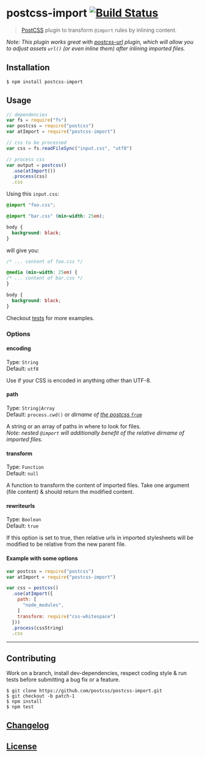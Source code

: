 # postcss-import [![Build Status](https://travis-ci.org/postcss/postcss-import.png)](https://travis-ci.org/postcss/postcss-import)

> [PostCSS](https://github.com/postcss/postcss) plugin to transform `@import` rules by inlining content.

_Note: This plugin works great with [postcss-url](https://github.com/postcss/postcss-url) plugin, which will allow you to adjust assets `url()` (or even inline them) after inlining imported files._

## Installation

    $ npm install postcss-import

## Usage

```js
// dependencies
var fs = require("fs")
var postcss = require("postcss")
var atImport = require("postcss-import")

// css to be processed
var css = fs.readFileSync("input.css", "utf8")

// process css
var output = postcss()
  .use(atImport())
  .process(css)
  .css
```

Using this `input.css`:

```css
@import "foo.css";

@import "bar.css" (min-width: 25em);

body {
  background: black;
}
```

will give you:

```css
/* ... content of foo.css */

@media (min-width: 25em) {
/* ... content of bar.css */
}

body {
  background: black;
}
```

Checkout [tests](test) for more examples.

### Options

#### encoding

Type: `String`  
Default: `utf8`

Use if your CSS is encoded in anything other than UTF-8.

#### path

Type: `String|Array`  
Default: `process.cwd()` or _dirname of [the postcss `from`](https://github.com/postcss/postcss#node-source)_

A string or an array of paths in where to look for files.  
_Note: nested `@import` will additionally benefit of the relative dirname of imported files._

#### transform

Type: `Function`  
Default: `null`

A function to transform the content of imported files. Take one argument (file content) & should return the modified content.

#### rewriteurls

Type: `Boolean`  
Default: `true`

If this option is set to true, then relative urls in imported stylesheets will be modified to be relative from the new parent file.

#### Example with some options

```js
var postcss = require("postcss")
var atImport = require("postcss-import")

var css = postcss()
  .use(atImport({
    path: [
      "node_modules",
    ]
    transform: require("css-whitespace")
  }))
  .process(cssString)
  .css
```

---

## Contributing

Work on a branch, install dev-dependencies, respect coding style & run tests before submitting a bug fix or a feature.

    $ git clone https://github.com/postcss/postcss-import.git
    $ git checkout -b patch-1
    $ npm install
    $ npm test

## [Changelog](CHANGELOG.md)

## [License](LICENSE)
